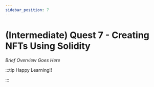 ```yaml
---
sidebar_position: 7
---
```


# (Intermediate) Quest 7 - Creating NFTs Using Solidity

_Brief Overview Goes Here_

:::tip Happy Learning!!

<QuestButton text="Go To Quest" link="" />

:::
